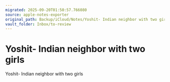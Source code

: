 ```yaml
---
migrated: 2025-09-20T01:50:57.766080
source: apple-notes-exporter
original_path: Backup/iCloud/Notes/Yoshit- Indian neighbor with two girls.md
vault_folder: Inbox/to-review
---
```

# Yoshit- Indian neighbor with two girls

Yoshit- Indian neighbor with two girls 
